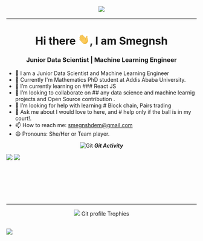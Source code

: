 <p align="center">
<img src="https://36f9fea5-a-62cb3a1a-s-sites.googlegroups.com/site/nips2012topology/home/torus.png?attachauth=ANoY7crCZz42ljPH8nWYVGDBnh3pyzBFlDlIDGGpKh-sEYPl2eWhhI-M_AsfenHYWcS36z_P4x1GSLrBUeaGG1iRcZQuNtBWvnjTnFzJnDFfXzQMtYiIpG3wKAV-V0Hl7AAVYu8_Btjqb_-A3EyRF1n7tNi1N65IGWoz9J6yHN28H1ry_sIvMXOJSJj_UFrIGrn3n0Buh5GQbe91e-sVVIEi6-Zl_GFytA%3D%3D&attredirects=0" height="200"/>
 </p>
 
 <hr>
<h1 align="center"> Hi there <img src="https://raw.githubusercontent.com/ABSphreak/ABSphreak/master/gifs/Hi.gif" width="30px">, I am Smegnsh
 </h1>
<h3 align="center">Junior Data Scientist  |  Machine Learning Engineer </h3>
<p align="center">

<!--
**smegnshd/smegnshd** is a ✨ _special_ ✨ repository because its `README.md` (this file) appears on your GitHub profile.

Here are some ideas to get you started:

- 🔭 Currently I'm Mathematics PhD student at Addis Ababa University.
- 🌱 I’m currently learning on **React JS**
- 👯 I’m looking to collaborate on ## any data science  and machine learnig projects and Open Source contribution .
- 🤔 I’m looking for help with learning # Block chain, Pairs trading
- 💬 Ask me about I would love to here, and # help only if the ball is in my court!.
- 📫 How to reach me: smegnshdem@gmail.com
- 😄 Pronouns: She/Her or Team player.

-->
- 🌱 I am a Junior Data Scientist and Machine Learning Engineer
- 🔭 Currently I'm Mathematics PhD student at Addis Ababa University.
- 🌱 I’m currently learning on ### React JS
- 👯 I’m looking to collaborate on ## any data science and machine learnig projects and Open Source contribution .
- 🤔 I’m looking for help with learning # Block chain, Pairs trading
- 💬 Ask me about I would love to here, and # help only if the ball is in my court!.
- 📫 How to reach me: smegnshdem@gmail.com
- 😄 Pronouns: She/Her or Team player.


 <p align="center">
 <img src="https://media.giphy.com/media/W5eoZHPpUx9sapR0eu/giphy.gif" width="30px" alt="Git"/>&nbsp;<i><b>Git Activity</b></i></p>

<p><img align="left" src="https://github-readme-stats.vercel.app/api?username=smegnshd&show_icons=true&theme=great-gatsby&count_private=true&include_all_commits=true" /></p>
<p>&nbsp;<img height="180em" src="https://github-readme-stats.vercel.app/api/top-langs/?username=smegnshd&theme=great-gatsby&layout=compact&card_width=445)](https://github.com/anuraghazra/github-readme-stats" /></p>

<!--  

![Smegnsh's GitHub stats](https://github-readme-stats.vercel.app/api?username=smegnshd&show_icons=true&theme=great-gatsby&count_private=true&include_all_commits=true)
  
  
  
  
  
  
  [![Top Langs](https://github-readme-stats.vercel.app/api/top-langs/?username=smegnshd&theme=great-gatsby&layout=compact&card_width=445)](https://github.com/anuraghazra/github-readme-stats)
-->



<br><br><br><br><br>

<hr>

<p align="center"><img src="https://media.giphy.com/media/QaMcXSekUWx7aogAUr/giphy.gif" width="30" />&nbsp;Git profile Trophies</p><br>
<img src="https://github-profile-trophy.vercel.app/?username=smegnshd&theme=juicyfresh&no-bg=true" />


